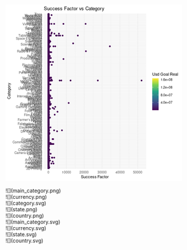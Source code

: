 ![](category.png)
<br>
<div style="page-break-after: always;"></div>
![](main_category.png)
<br>
<div style="page-break-after: always;"></div>
![](currency.png)
<br>
<div style="page-break-after: always;"></div>
![](category.svg)
<br>
<div style="page-break-after: always;"></div>
![](state.png)
<br>
<div style="page-break-after: always;"></div>
![](country.png)
<br>
<div style="page-break-after: always;"></div>
![](main_category.svg)
<br>
<div style="page-break-after: always;"></div>
![](currency.svg)
<br>
<div style="page-break-after: always;"></div>
![](state.svg)
<br>
<div style="page-break-after: always;"></div>
![](country.svg)
<br>
<div style="page-break-after: always;"></div>

